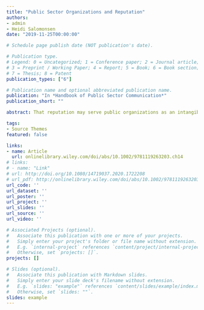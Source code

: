 ```yaml
---
title: "Public Sector Organizations and Reputation"
authors:
- admin
- Heidi Salomonsen
date: "2019-11-25T00:00:00"

# Schedule page publish date (NOT publication's date).

# Publication type.
# Legend: 0 = Uncategorized; 1 = Conference paper; 2 = Journal article;
# 3 = Preprint / Working Paper; 4 = Report; 5 = Book; 6 = Book section;
# 7 = Thesis; 8 = Patent
publication_types: ["6"]

# Publication name and optional abbreviated publication name.
publication: "In *Handbook of Public Sector Communication*"
publication_short: ""

abstract: That reputation may serve public organizations as an intangible asset has increasingly been recognized in recent years by public managers and academic scholars alike. Contemporary public organizations operate in environments, which for a number of reasons makes reputation relevant. The chapter is organized as follows. First, we describe how the concept of reputation is defined within the three approaches as well as account for the main theoretical arguments underpinning the empirical findings within each approach. In relation to this, we further discuss into two central aspects for the development of research in public sector organizations. First, we assess the degree to which scholars in the different approaches have come in terms of not only identifying the relevance of reputation for public sector organizations but as importantly in terms of conceptualizing and identifying public sector reputation and reputation‐sensitive behavior performed by these organizations. Second, we assess the degree to which the theories put forward implicitly or explicitly provide for a causal argument reflecting an ambition to move beyond description toward explanation and the empirical identification of causes and effects of public sector organizations’ reputation.

tags:
- Source Themes
featured: false

links:
- name: Article
  url: onlinelibrary.wiley.com/doi/abs/10.1002/9781119263203.ch14
# links:
# - name: "Link"
# url: http://doi.org/10.1080/14719037.2020.1722208
# url_pdf: http://onlinelibrary.wiley.com/doi/abs/10.1002/9781119263203.ch14
url_code: ''
url_dataset: ''
url_poster: ''
url_project: ''
url_slides: ''
url_source: ''
url_video: ''

# Associated Projects (optional).
#   Associate this publication with one or more of your projects.
#   Simply enter your project's folder or file name without extension.
#   E.g. `internal-project` references `content/project/internal-project/index.md`.
#   Otherwise, set `projects: []`.
projects: []

# Slides (optional).
#   Associate this publication with Markdown slides.
#   Simply enter your slide deck's filename without extension.
#   E.g. `slides: "example"` references `content/slides/example/index.md`.
#   Otherwise, set `slides: ""`.
slides: example
---
```

